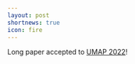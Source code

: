 ```yaml
---
layout: post
shortnews: true
icon: fire
---
```

Long paper accepted to [UMAP 2022][link2]!

[link2]: https://www.um.org/umap2022/

